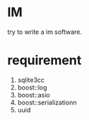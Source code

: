 # IM
try to write a im software.

# requirement
1. sqlite3cc
2. boost::log
3. boost::asio
4. boost::serializationn
5. uuid
